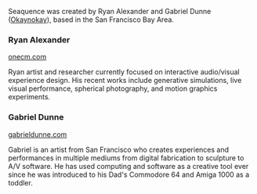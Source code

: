 Seaquence was created by Ryan Alexander and Gabriel Dunne ([Okaynokay](http://okaynokay.xyz)), based in the San Francisco Bay Area.

### Ryan Alexander

[onecm.com](http://onecm.com)

Ryan artist and researcher currently focused on interactive audio/visual experience design. His recent works include generative simulations, live visual performance, spherical photography, and motion graphics experiments.

### Gabriel Dunne

[gabrieldunne.com](http://gabrieldunne.com)

Gabriel is an artist from San Francisco who creates experiences and performances in multiple mediums from digital fabrication to sculpture to A/V software. He has used computing and software as a creative tool ever since he was introduced to his Dad's Commodore 64 and Amiga 1000 as a toddler.
